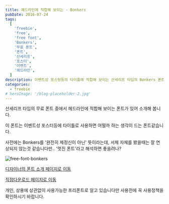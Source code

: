 ```yaml
---
title: 헤드라인에 적합해 보이는 - Bonkers
pubDate: 2016-07-24
tags:
  [
    'freebie',
    'free',
    'free font',
    'Bonkers',
    '무료 폰트',
    '폰트',
    '산세리프',
    '포스터',
    '이벤트',
    '헤드라인',
  ]
description: 이벤트성 포스텅등의 타이틀에 적합해 보이는 산세리프 타입의 Bonkers 폰트를 소개합니다.
categories:
  - freebie
# heroImage: '/blog-placeholder-2.jpg'
---
```


산세리프 타입의 무료 폰트 중에서 헤드라인에 적합해 보이는 폰트가 있어 소개해 봅니다.

이 폰트는 이벤트성 포스터등에 타이틀로 사용하면 어떨까 하는 생각이 드는 폰트같습니다.

사전에는 Bonkers를 '완전히 제정신이 아닌' 뜻이라는데, 서체 자체를 봤을때는 잘 연상되지 않는것 같습니다만..
'멋진 폰트'라고 해석하면 좋을려나?

![free-font-bonkers](https://c7.staticflickr.com/9/8758/28299498462_ee9135a339_b.jpg)

[디자이너의 폰트 소개 페이지로 이동](https://www.behance.net/gallery/34104452/BONKERS-Free-Font)

[직접다운로드 페이지로 이동](https://www.dropbox.com/s/sblawg05tq52zt3/Bonkers.zip?dl=0)

개인, 상용에 상관없이 사용가능한 프리폰트로 알고 있습니다만 사용전에 꼭 사용정책을 확인하시기 바랍니다.
